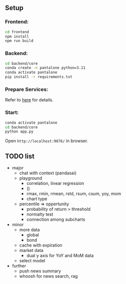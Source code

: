 ## Setup

### Frontend:

```bash
cd frontend
npm install
npm run build
```

### Backend:

```bash
cd backend/core
conda create -n pantalone python=3.11
conda activate pantalone
pip install -r requirements.txt
```

### Prepare Services:

Refer to [here](backend/service/readme.md) for details.


### Start:

```bash
conda activate pantalone
cd backend/core
python app.py
```

Open `http://localhost:9876/` in browser.


## TODO list

- major
  - chat with context (pandasai)
  - playground
    - correlation, linear regression
    - ()
    - rmax, rmin, rmean, rstd, rsum, csum, yoy, mom
    - chart type
  - percentile => oppertunity
    - probability of return > threshold
    - normalty test
    - connection among subcharts
- minor
  - more data
    - global
    - bond
  - cache with expiration
  - market data
    - dual y axis for YoY and MoM data
  - select model
- further
  - push news summary
  - whoosh for news search, rag
